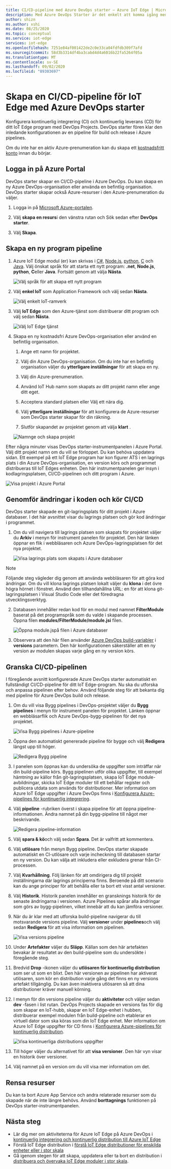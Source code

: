 ```yaml
---
title: CI/CD-pipeline med Azure DevOps starter – Azure IoT Edge | Microsoft Docs
description: Med Azure DevOps Starter är det enkelt att komma igång med Azure. Det hjälper dig att starta en Azure IoT Edge app som du väljer i några enkla steg.
author: shizn
ms.author: xshi
ms.date: 08/25/2020
ms.topic: conceptual
ms.service: iot-edge
services: iot-edge
ms.openlocfilehash: 7251e84af001422de2c0e33ca04fdfdb309f7afd
ms.sourcegitcommit: 58d3b3314df4ba3cabd4d4a6016b22fa5264f05a
ms.translationtype: MT
ms.contentlocale: sv-SE
ms.lasthandoff: 09/02/2020
ms.locfileid: "89303697"
---
```

# <a name="create-a-cicd-pipeline-for-iot-edge-with-azure-devops-starter"></a>Skapa en CI/CD-pipeline för IoT Edge med Azure DevOps starter

Konfigurera kontinuerlig integrering (CI) och kontinuerlig leverans (CD) för ditt IoT Edge program med DevOps Projects. DevOps starter fören klar den inledande konfigurationen av en pipeline för build och release i Azure pipelines.

Om du inte har en aktiv Azure-prenumeration kan du skapa ett [kostnadsfritt konto](https://azure.microsoft.com/free) innan du börjar.

## <a name="sign-in-to-the-azure-portal"></a>Logga in på Azure Portal

DevOps starter skapar en CI/CD-pipeline i Azure DevOps. Du kan skapa en ny Azure DevOps-organisation eller använda en befintlig organisation. DevOps starter skapar också Azure-resurser i den Azure-prenumeration du väljer.

1. Logga in på [Microsoft Azure-portalen](https://portal.azure.com).

1. Välj **skapa en resurs**i den vänstra rutan och Sök sedan efter **DevOps starter**.  

1. Välj **Skapa**.

## <a name="create-a-new-application-pipeline"></a>Skapa en ny program pipeline

1. Azure IoT Edge modul (er) kan skrivas i [C#](tutorial-csharp-module.md), [Node.js](tutorial-node-module.md), [python](tutorial-python-module.md), [C](tutorial-c-module.md) och [Java](tutorial-java-module.md). Välj önskat språk för att starta ett nytt program: **.net**, **Node.js**, **python**, **C**eller **Java**. Fortsätt genom att välja **Nästa**.

   ![Välj språk för att skapa ett nytt program](./media/how-to-devops-starter/select-language.png)

2. Välj **enkel IoT** som Application Framework och välj sedan **Nästa**.

   ![Välj enkelt IoT-ramverk](media/how-to-devops-starter/select-iot.png)

3. Välj **IoT Edge** som den Azure-tjänst som distribuerar ditt program och välj sedan **Nästa**.

   ![Välj IoT Edge tjänst](media/how-to-devops-starter/select-iot-edge.png)

4. Skapa en ny kostnadsfri Azure DevOps-organisation eller använd en befintlig organisation.

   1. Ange ett namn för projektet.

   2. Välj din Azure DevOps-organisation. Om du inte har en befintlig organisation väljer du **ytterligare inställningar** för att skapa en ny.

   3. Välj din Azure-prenumeration.

   4. Använd IoT Hub namn som skapats av ditt projekt namn eller ange ditt eget.

   5. Acceptera standard platsen eller Välj ett nära dig.

   6. Välj **ytterligare inställningar** för att konfigurera de Azure-resurser som DevOps starter skapar för din räkning.

   7. Slutför skapandet av projektet genom att välja **klart** .

   ![Namnge och skapa projekt](media/how-to-devops-starter/create-project.png)

Efter några minuter visas DevOps starter-instrumentpanelen i Azure Portal. Välj ditt projekt namn om du vill se förloppet. Du kan behöva uppdatera sidan. Ett exempel på ett IoT Edge program har kon figurer ATS i en lagrings plats i din Azure DevOps-organisation, en version körs och programmet distribueras till IoT Edges enheten. Den här instrumentpanelen ger insyn i kodlagringsplatsen, CI/CD-pipelinen och ditt program i Azure.

   ![Visa projekt i Azure Portal](./media/how-to-devops-starter/portal.png)

## <a name="commit-code-changes-and-execute-cicd"></a>Genomför ändringar i koden och kör CI/CD

DevOps starter skapade en git-lagringsplats för ditt projekt i Azure databaser. I det här avsnittet visar du lagrings platsen och gör kod ändringar i programmet.

1. Om du vill navigera till lagrings platsen som skapats för projektet väljer du **Arkiv** i menyn för instrument panelen för projektet. Den här länken öppnar en flik i webbläsaren och Azure DevOps-lagringsplatsen för det nya projektet.

   ![Visa lagrings plats som skapats i Azure databaser](./media/how-to-devops-starter/view-repositories.png)

> [!NOTE]
> Följande steg vägleder dig genom att använda webbläsaren för att göra kod ändringar. Om du vill klona lagrings platsen lokalt väljer du **klona** i det övre högra hörnet i fönstret. Använd den tillhandahållna URL: en för att klona git-lagringsplatsen i Visual Studio Code eller det föredragna utvecklingsverktyg.

2. Databasen innehåller redan kod för en modul med namnet **FilterModule** baserat på det programspråk som du valde i skapande processen. Öppna filen **modules/FilterModule/module.jsi** filen.

   ![Öppna module.jspå filen i Azure databaser](./media/how-to-devops-starter/open-module-json.png)

3. Observera att den här filen använder [Azure DevOps build-variabler](https://docs.microsoft.com/azure/devops/pipelines/build/variables?view=vsts#build-variables) i **versions** parametern. Den här konfigurationen säkerställer att en ny version av modulen skapas varje gång en ny version körs.

## <a name="examine-the-cicd-pipeline"></a>Granska CI/CD-pipelinen

I föregående avsnitt konfigurerade Azure DevOps starter automatiskt en fullständigt CI/CD-pipeline för ditt IoT Edge-program. Nu ska du utforska och anpassa pipelinen efter behov. Använd följande steg för att bekanta dig med pipeline för Azure DevOps build och release.

1. Om du vill visa Bygg pipelines i DevOps-projektet väljer du **Bygg pipelines** i menyn för instrument panelen för projektet. Länken öppnar en webbläsarflik och Azure DevOps-bygg-pipelinen för det nya projektet.

   ![Visa Bygg pipelines i Azure-pipeline](./media/how-to-devops-starter/view-build-pipelines.png)

2. Öppna den automatiskt genererade pipeline för bygge och välj **Redigera** längst upp till höger.

    ![Redigera Bygg pipeline](media/how-to-devops-starter/click-edit-button.png)

3. I panelen som öppnas kan du undersöka de uppgifter som inträffar när din build-pipeline körs. Bygg pipelinen utför olika uppgifter, till exempel hämtning av källor från git-lagringsplatsen, skapa IoT Edge module-avbildningar, skicka IoT Edge moduler till ett behållar register och publicera utdata som används för distributioner. Mer information om Azure IoT Edge uppgifter i Azure DevOps finns i [Konfigurera Azure-pipelines för kontinuerlig integrering](how-to-continuous-integration-continuous-deployment-classic.md#create-a-build-pipeline-for-continuous-integration).

4. Välj **pipeline** -rubriken överst i skapa pipeline för att öppna pipeline-informationen. Ändra namnet på din bygg-pipeline till något mer beskrivande.

   ![Redigera pipeline-information](./media/how-to-devops-starter/edit-build-pipeline.png)

5. Välj **spara & kö**och välj sedan **Spara**. Det är valfritt att kommentera.

6. Välj **utlösare** från menyn Bygg pipeline. DevOps starter skapade automatiskt en CI-utlösare och varje incheckning till databasen startar en ny version.  Du kan välja att inkludera eller exkludera grenar från CI-processen.

7. Välj **Kvarhållning**. Följ länken för att omdirigera dig till projekt inställningarna där lagrings principerna finns. Beroende på ditt scenario kan du ange principer för att behålla eller ta bort ett visst antal versioner.

8. Välj **Historik**. Historik panelen innehåller en gransknings historik för de senaste ändringarna i versionen. Azure Pipelines spårar alla ändringar som görs av bygg-pipelinen, vilket innebär att du kan jämföra versioner.

9. När du är klar med att utforska build-pipeline navigerar du till motsvarande versions pipeline. Välj **versioner** under **pipelines**och välj sedan **Redigera** för att visa information om pipelinen.

    ![Visa versions pipeline](media/how-to-devops-starter/release-pipeline.png)

10. Under **Artefakter** väljer du **Släpp**. Källan som den här artefakten bevakar är resultatet av den build-pipeline som du undersökte i föregående steg.

11. Bredvid **Drop** -ikonen väljer du **utlösaren för kontinuerlig distribution** som ser ut som en blixt. Den här versionen av pipelinen har aktiverat utlösaren, som kör en distribution varje gång det finns en ny versions artefakt tillgänglig. Du kan även inaktivera utlösaren så att dina distributioner kräver manuell körning.  

12. I menyn för din versions pipeline väljer du **aktiviteter** och väljer sedan **dev** -fasen i list rutan. DevOps Projects skapade en versions fas för dig som skapar en IoT-hubb, skapar en IoT Edge-enhet i hubben, distribuerar exempel modulen från build-pipeline och etablerar en virtuell dator som ska köras som din IoT Edge enhet. Mer information om Azure IoT Edge uppgifter för CD finns i [Konfigurera Azure-pipelines för kontinuerlig distribution](how-to-continuous-integration-continuous-deployment-classic.md#create-a-release-pipeline-for-continuous-deployment).

    ![Visa kontinuerliga distributions uppgifter](media/how-to-devops-starter/choose-release.png)

13. Till höger väljer du alternativet för att **visa versioner**. Den här vyn visar en historik över versioner.

14. Välj namnet på en version om du vill visa mer information om det.

## <a name="clean-up-resources"></a>Rensa resurser

Du kan ta bort Azure App Service och andra relaterade resurser som du skapade när de inte längre behövs. Använd **borttagnings** funktionen på DevOps starter-instrumentpanelen.

## <a name="next-steps"></a>Nästa steg

* Lär dig mer om aktiviteterna för Azure IoT Edge på Azure DevOps i [kontinuerlig integrering och kontinuerlig distribution till Azure IoT Edge](how-to-continuous-integration-continuous-deployment.md)
* Förstå IoT Edge distribution i [förstå IoT Edge distributioner för enskilda enheter eller i stor skala](module-deployment-monitoring.md)
* Gå igenom stegen för att skapa, uppdatera eller ta bort en distribution i [distribuera och övervaka IoT Edge moduler i stor skala](how-to-deploy-at-scale.md).
